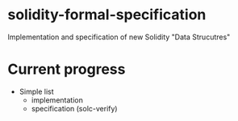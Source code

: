# solidity-formal-specification
Implementation and specification of new Solidity "Data Strucutres"

# Current progress

- Simple list
  - implementation
  - specification (solc-verify)
 
